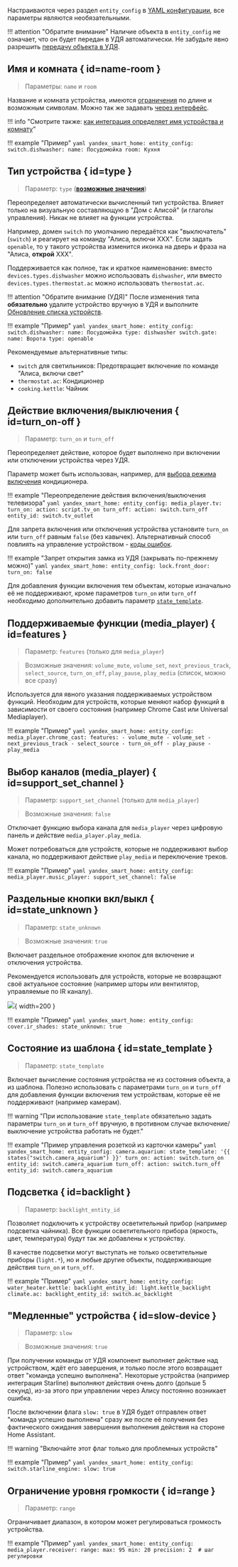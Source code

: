 Настраиваются через раздел `entity_config` в [YAML конфигурации](./getting-started.md#yaml), все параметры являются необязательными.

!!! attention "Обратите внимание"
    Наличие объекта в `entity_config` не означает, что он будет передан в УДЯ автоматически. Не забудьте явно разрешить [передачу объекта в УДЯ](./filter.md).

## Имя и комната { id=name-room }

> Параметры: `name` и `room`

Название и комната устройства, имеются [ограничения](../quirks.md#naming) по длине и возможным символам. Можно так же задавать [через интерфейс](../quirks.md#naming).

!!! info "Смотрите также: [как интеграция определяет имя устройства и комнату](../quirks.md#naming)"

!!! example "Пример"
    ```yaml
    yandex_smart_home:
      entity_config:
        switch.dishwasher:
          name: Посудомойка
          room: Кухня
    ```

## Тип устройства { id=type }

> Параметр: `type` ([**возможные значения**](https://yandex.ru/dev/dialogs/smart-home/doc/concepts/device-types.html))

Переопределяет автоматически вычисленный тип устройства. Влияет только на визуальную составляющую в "Дом с Алисой" (и глаголы управления). Никак не влияет на функции устройства.

Например, домен `switch` по умолчанию передаётся как "выключатель" (`switch`) и реагирует на команду "Алиса, включи ХХХ".
Если задать `openable`, то у такого устройства изменится иконка на дверь и фраза на "Алиса, **открой** XXX".

Поддерживается как полное, так и краткое наименование: вместо `devices.types.dishwasher` можно использовать `dishwasher`, или вместо `devices.types.thermostat.ac` можно использовать `thermostat.ac`.

!!! attention "Обратите внимание (УДЯ)"
    После изменения типа **обязательно** удалите устройство вручную в УДЯ и выполните [Обновление списка устройств](../platforms/yandex.md#discovery).

!!! example "Пример"
    ```yaml
    yandex_smart_home:
      entity_config:
        switch.dishwasher:
          name: Посудомойка
          type: dishwasher
        switch.gate:
          name: Ворота
          type: openable
    ```

Рекомендуемые альтернативные типы:

* `switch` для светильников: Предотвращает включение по команде "Алиса, включи свет"
* `thermostat.ac`: Кондиционер
* `cooking.kettle`: Чайник

## Действие включения/выключения { id=turn_on-off }

> Параметр: `turn_on` и `turn_off`

Переопределяет действие, которое будет выполнено при включении или отключении устройства через УДЯ.

Параметр может быть использован, например, для [выбора режима включения](../devices/climate.md) кондиционера.

!!! example "Переопределение действия включения/выключения телевизора"
    ```yaml
    yandex_smart_home:
      entity_config:
        media_player.tv:
          turn_on:
            action: script.tv_on
          turn_off:
            action: switch.turn_off
            entity_id: switch.tv_outlet
    ```

Для запрета включения или отключения устройства установите `turn_on` или `turn_off` равным `false` (без кавычек).
Альтернативный способ повлиять на управление устройством - [коды ошибок](../advanced/error-codes.md).

!!! example "Запрет открытия замка из УДЯ (закрывать по-прежнему можно)"
    ```yaml
      yandex_smart_home:
        entity_config:
          lock.front_door:
            turn_on: false
    ```

Для добавления функции включения тем объектам, которые изначально её не поддерживают, кроме параметров `turn_on` или `turn_off` необходимо дополнительно добавить параметр [`state_template`](#state_template).

## Поддерживаемые функции (media_player) { id=features }

> Параметр: `features` (только для `media_player`)

> Возможные значения: `volume_mute`, `volume_set`, `next_previous_track`, `select_source`, `turn_on_off`, `play_pause`, `play_media` (список, можно все сразу)

Используется для явного указания поддерживаемых устройством функций.
Необходим для устройств, которые меняют набор функций в зависимости от своего состояния (например Chrome Cast или Universal Mediaplayer).

!!! example "Пример"
    ```yaml
    yandex_smart_home:
      entity_config:
        media_player.chrome_cast:
          features:
            - volume_mute
            - volume_set
            - next_previous_track
            - select_source
            - turn_on_off
            - play_pause
            - play_media
    ```

## Выбор каналов (media_player) { id=support_set_channel }

> Параметр: `support_set_channel` (только для `media_player`)

> Возможные значения: `false`

Отключает функцию выбора канала для `media_player` через цифровую панель и действие `media_player.play_media`.

Может потребоваться для устройств, которые не поддерживают выбор канала, но поддерживают действие `play_media` и переключение треков.

!!! example "Пример"
    ```yaml
    yandex_smart_home:
      entity_config:
        media_player.music_player:
          support_set_channel: false
    ```

## Раздельные кнопки вкл/выкл { id=state_unknown }

> Параметр: `state_unknown`

> Возможные значения: `true`

Включает раздельное отображение кнопок для включение и отключения устройства.

Рекомендуется использовать для устройств, которые не возвращают своё актуальное состояние (например шторы или вентилятор, управляемые по IR каналу).

![](../assets/images/config/state-unknown.png){ width=200 }

!!! example "Пример"
    ```yaml
    yandex_smart_home:
      entity_config:
        cover.ir_shades:
          state_unknown: true
    ```

## Состояние из шаблона { id=state_template }

> Параметр: `state_template`

Включает вычисление состояния устройства не из состояния объекта, а из шаблона. Полезно использовать с параметрами `turn_on` и `turn_off` для добавления функции включения тем устройствам, которые её не поддерживают (например камерам).

!!! warning "При использование `state_template` обязательно задать параметры `turn_on` и `turn_off` вручную, в противном случае включение/выключение устройства работать не будет."

!!! example "Пример управления розеткой из карточки камеры"
    ```yaml
    yandex_smart_home:
      entity_config:
        camera.aquarium:
          state_template: '{{ states("switch.camera_aquarium") }}'
          turn_on:
            action: switch.turn_on
            entity_id: switch.camera_aquarium
          turn_off:
            action: switch.turn_off
            entity_id: switch.camera_aquarium
    ```

## Подсветка { id=backlight }

> Параметр: `backlight_entity_id`

Позволяет подключить к устройству осветительный прибор (например подсветка чайника). Все функции осветительного прибора (яркость, цвет, температура) будут так же добавлены к устройству.

В качестве подсветки могут выступать не только осветительные приборы (`light.*`), но и любые другие объекты, поддерживающие действия `turn_on` и `turn_off`.

!!! example "Пример"
    ```yaml
    yandex_smart_home:
      entity_config:
        water_heater.kettle:
          backlight_entity_id: light.kettle_backlight
        climate.ac:
          backlight_entity_id: switch.ac_backlight
    ```

## "Медленные" устройства { id=slow-device }

> Параметр: `slow`

> Возможные значения: `true`

При получении команды от УДЯ компонент выполняет действие над устройством, ждёт его завершения, и только после этого возвращает ответ "команда успешно  выполнена". Некоторые устройства (например интеграция Starline) выполняют действия очень долго (дольше 5 секунд), из-за этого при управлении через Алису постоянно возникает ошибка.

После включении флага `slow: true` в УДЯ будет отправлен ответ "команда успешно выполнена" сразу же после её получения без фактического ожидания завершения выполнения действия на стороне Home Assistant.

!!! warning "Включайте этот флаг только для проблемных устройств"

!!! example "Пример"
    ```yaml
    yandex_smart_home:
      entity_config:
        switch.starline_engine:
          slow: true
    ```

## Ограничение уровня громкости { id=range }

> Параметр: `range`

Ограничивает диапазон, в котором может регулироваться громкость устройства.

!!! example "Пример"
    ```yaml
    yandex_smart_home:
      entity_config:
        media_player.receiver:
          range:
            max: 95
            min: 20
            precision: 2  # шаг регулировки
    ```
